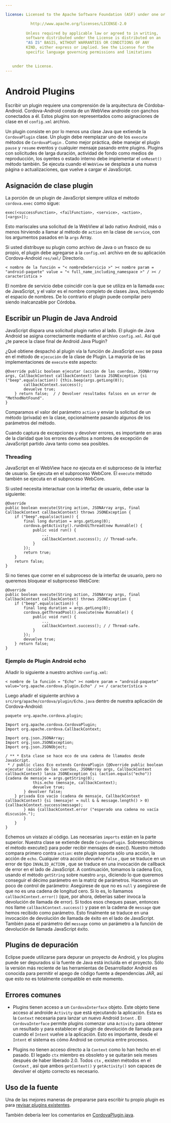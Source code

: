```yaml
---

license: Licensed to the Apache Software Foundation (ASF) under one or more contributor license agreements. See the NOTICE file distributed with this work for additional information regarding copyright ownership. The ASF licenses this file to you under the Apache License, Version 2.0 (the "License"); you may not use this file except in compliance with the License. You may obtain a copy of the License at

           http://www.apache.org/licenses/LICENSE-2.0
    
         Unless required by applicable law or agreed to in writing,
         software distributed under the License is distributed on an
         "AS IS" BASIS, WITHOUT WARRANTIES OR CONDITIONS OF ANY
         KIND, either express or implied. See the License for the
         specific language governing permissions and limitations
    

   under the License.
---
```


# Android Plugins

Escribir un plugin requiere una comprensión de la arquitectura de Córdoba-Android. Cordova-Android consta de un WebView androide con ganchos conectados a él. Estos plugins son representados como asignaciones de clase en el `config.xml` archivo.

Un plugin consiste en por lo menos una clase Java que extiende la `CordovaPlugin` clase. Un plugin debe reemplazar uno de los `execute` métodos de `CordovaPlugin` . Como mejor práctica, debe manejar el plugin `pause` y `resume` eventos y cualquier mensaje pasando entre plugins. Plugins con solicitudes de larga duración, actividad de fondo como medios de reproducción, los oyentes o estado interno debe implementar el `onReset()` método también. Se ejecuta cuando el `WebView` se desplaza a una nueva página o actualizaciones, que vuelve a cargar el JavaScript.

## Asignación de clase plugin

La porción de un plugin de JavaScript siempre utiliza el método `cordova.exec` como sigue:

    exec(<successFunction>, <failFunction>, <service>, <action>, [<args>]);
    

Esto mariscales una solicitud de la WebView al lado nativo Android, más o menos hirviendo a llamar al método de `action` en la clase de `service`, con los argumentos pasados en la `args` Array.

Si usted distribuye su plugin como archivo de Java o un frasco de su propio, el plugin debe agregarse a la `config.xml` archivo en de su aplicación Cordova-Android `res/xml/` Directorio.

    < nombre de la función = "< nombreDeServicio >" >< nombre param = "android-paquete" value = "< full_name_including_namespace >" / >< / característica >
    

El nombre de servicio debe coincidir con la que se utiliza en la llamada `exec` de JavaScript, y el valor es el nombre completo de clases Java, incluyendo el espacio de nombres. De lo contrario el plugin puede compilar pero siendo inalcanzable por Córdoba.

## Escribir un Plugin de Java Android

JavaScript dispara una solicitud plugin nativo al lado. El plugin de Java Android se asigna correctamente mediante el archivo `config.xml`. Así qué ¿te parece la clase final de Android Java Plugin?

¿Qué obtiene despachó al plugin vía la función de JavaScript `exec` se pasa en el método de `ejecución` de la clase de Plugin. La mayoría de las implementaciones de `execute` este aspecto:

    @Override public boolean ejecutar (acción de las cuerdas, JSONArray args, CallbackContext callbackContext) lanza JSONException {si ("beep".equals(action)) {this.beep(args.getLong(0));
            callbackContext.success();
            devuelve true;
        } return false;  / / Devolver resultados falsos en un error de "MethodNotFound".
    }
    

Comparamos el valor del parámetro `action` y enviar la solicitud de un método (privada) en la clase, opcionalmente pasando algunos de los parámetros del método.

Cuando captura de excepciones y devolver errores, es importante en aras de la claridad que los errores devueltos a nombres de excepción de JavaScript partido Java tanto como sea posibles.

### Threading

JavaScript en el WebView hace *no* ejecuta en el subproceso de la interfaz de usuario. Se ejecuta en el subproceso WebCore. El `execute` método también se ejecuta en el subproceso WebCore.

Si usted necesita interactuar con la interfaz de usuario, debe usar la siguiente:

    @Override
    public boolean execute(String action, JSONArray args, final CallbackContext callbackContext) throws JSONException {
        if ("beep".equals(action)) {
            final long duration = args.getLong(0);
            cordova.getActivity().runOnUiThread(new Runnable() {
                public void run() {
                    ...
                    callbackContext.success(); // Thread-safe.
                }
            });
            return true;
        }
        return false;
    }
    

Si no tienes que correr en el subproceso de la interfaz de usuario, pero no queremos bloquear el subproceso WebCore:

    @Override
    public boolean execute(String action, JSONArray args, final CallbackContext callbackContext) throws JSONException {
        if ("beep".equals(action)) {
            final long duration = args.getLong(0);
            cordova.getThreadPool().execute(new Runnable() {
                public void run() {
                    ...
                    callbackContext.success(); / / Thread-safe.
                }
            });
            devuelve true;
        } return false;
    }
    

### Ejemplo de Plugin Android echo

Añadir lo siguiente a nuestro archivo `config.xml`:

    < nombre de la función = "Echo" >< nombre param = "android-paquete" value="org.apache.cordova.plugin.Echo" / >< / característica >
    

Luego añadir el siguiente archivo a `src/org/apache/cordova/plugin/Echo.java` dentro de nuestra aplicación de Cordova-Android:

    paquete org.apache.cordova.plugin;
    
    Import org.apache.cordova.CordovaPlugin;
    Import org.apache.cordova.CallbackContext;
    
    Import org.json.JSONArray;
    Import org.json.JSONException;
    Import org.json.JSONObject;
    
    / ** * Esta clase se hace eco de una cadena de llamados desde JavaScript.
     * / public class Eco extends CordovaPlugin {@Override public boolean ejecutar (acción de las cuerdas, JSONArray args, CallbackContext callbackContext) lanza JSONException {si (action.equals("echo")) {cadena de mensaje = args.getString(0);
                this.echo (mensaje, callbackContext);
                devuelve true;
            } devolver false;
        } privada Eco vacío (cadena de mensaje, CallbackContext callbackContext) {si (mensaje! = null & & message.length() > 0) {callbackContext.success(message);
            } más {callbackContext.error ("esperado una cadena no vacía discusión.");
            }
        }
    }
    

Echemos un vistazo al código. Las necesarias `imports` están en la parte superior. Nuestra clase se extiende desde `CordovaPlugin`. Sobreescribimos el método execute() para poder recibir mensajes de exec(). Nuestro método compara primero contra `action`: este plugin soporta sólo una acción, la acción de `echo`. Cualquier otra acción devuelve `false` , que se traduce en un error de tipo `INVALID_ACTION` , que se traduce en una invocación de callback de error en el lado de JavaScript. A continuación, tomamos la cadena Eco, usando el método `getString` sobre nuestro `args`, diciendo lo que queremos conseguir el décimo parámetro en la matriz de parámetros. Hacemos un poco de control de parámetro: Asegúrese de que no es `null` y asegúrese de que no es una cadena de longitud cero. Si lo es, lo llamamos `callbackContext.error()` (que, por ahora, deberías saber invoca la devolución de llamada de error). Si todos esos cheques pasan, entonces nos llame `callbackContext.success()` y pase en la cadena de `message` que hemos recibido como parámetro. Esto finalmente se traduce en una invocación de devolución de llamada de éxito en el lado de JavaScript. También pasa el parámetro del `message` como un parámetro a la función de devolución de llamada JavaScript éxito.

## Plugins de depuración

Eclipse puede utilizarse para depurar un proyecto de Android, y los plugins puede ser depurados si la fuente de Java está incluida en el proyecto. Sólo la versión más reciente de las herramientas de Desarrollador Android es conocida para permitir el apego de código fuente a dependencias JAR, así que esto no es totalmente compatible en este momento.

## Errores comunes

*   Plugins tienen acceso a un `CordovaInterface` objeto. Este objeto tiene acceso al androide `Activity` que está ejecutando la aplicación. Esta es la `Context` necesaria para lanzar un nuevo Android `Intent` . El `CordovaInterface` permite plugins comenzar una `Activity` para obtener un resultado y para establecer el plugin de devolución de llamada para cuando el `Intent` vuelve a la aplicación. Esto es importante, desde el `Intent` el sistema es cómo Android se comunica entre procesos.

*   Plugins no tienen acceso directo a la `Context` como lo han hecho en el pasado. El legado `ctx` miembro es obsoleto y se quitarán seis meses después de haber liberado 2.0. Todos `ctx` , existen métodos en el `Context` , así que ambos `getContext()` y `getActivity()` son capaces de devolver el objeto correcto es necesario.

## Uso de la fuente

Una de las mejores maneras de prepararse para escribir tu propio plugin es para [revisar plugins existentes][1].

 [1]: https://github.com/apache/cordova-android/tree/master/framework/src/org/apache/cordova

También debería leer los comentarios en [CordovaPlugin.java][2].

 [2]: https://github.com/apache/cordova-android/blob/master/framework/src/org/apache/cordova/CordovaPlugin.java